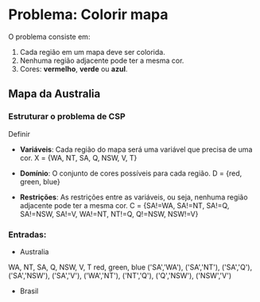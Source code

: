 # Problema: Colorir mapa

O problema consiste em:

1. Cada região em um mapa deve ser colorida.
2. Nenhuma região adjacente pode ter a mesma cor.
3. Cores: **vermelho**, **verde** ou **azul**.

## Mapa da Australia

### Estruturar o problema de CSP

Definir

* **Variáveis**: Cada região do mapa será uma variável que precisa de uma cor.
X = {WA, NT, SA, Q, NSW, V, T}

* **Domínio**: O conjunto de cores possíveis para cada região.
D = {red, green, blue}

* **Restrições**: As restrições entre as variáveis, ou seja, nenhuma região adjacente pode ter a mesma cor.
C = {SA!=WA, SA!=NT, SA!=Q, SA!=NSW, SA!=V, WA!=NT, NT!=Q, Q!=NSW, NSW!=V}

### Entradas:

* Australia

WA, NT, SA, Q, NSW, V, T
red, green, blue
('SA','WA'), ('SA','NT'), ('SA','Q'), ('SA','NSW'), ('SA','V'), ('WA','NT'), ('NT','Q'), ('Q','NSW'), ('NSW','V')

* Brasil


